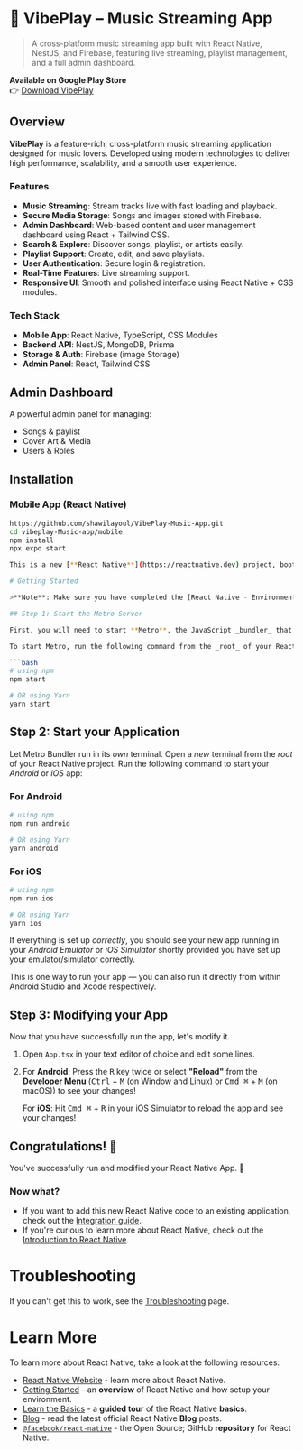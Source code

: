 
# 🎵 VibePlay – Music Streaming App

> A cross-platform music streaming app built with React Native, NestJS, and Firebase, featuring live streaming, playlist management, and a full admin dashboard.

 **Available on Google Play Store**  
👉 [Download VibePlay](https://play.google.com/store/apps/details?id=com.fjuchristianvibes&hl=en_US)

## Overview

**VibePlay** is a feature-rich, cross-platform music streaming application designed for music lovers. Developed using modern technologies to deliver high performance, scalability, and a smooth user experience.

### Features

- **Music Streaming**: Stream tracks live with fast loading and playback.
- **Secure Media Storage**: Songs and images stored with Firebase.
- **Admin Dashboard**: Web-based content and user management dashboard using React + Tailwind CSS.
- **Search & Explore**: Discover songs, playlist, or artists easily.
- **Playlist Support**: Create, edit, and save playlists.
- **User Authentication**: Secure login & registration.
- **Real-Time Features**: Live streaming support.
- **Responsive UI**: Smooth and polished interface using React Native + CSS modules.

### Tech Stack

- **Mobile App**: React Native, TypeScript, CSS Modules
- **Backend API**: NestJS, MongoDB, Prisma
- **Storage & Auth**: Firebase (image Storage)
- **Admin Panel**: React, Tailwind CSS

## Admin Dashboard

A powerful admin panel for managing:
- Songs & paylist
- Cover Art & Media
- Users & Roles

## Installation

### Mobile App (React Native)
```bash
https://github.com/shawilayoul/VibePlay-Music-App.git
cd vibeplay-Music-app/mobile
npm install
npx expo start

This is a new [**React Native**](https://reactnative.dev) project, bootstrapped using [`@react-native-community/cli`](https://github.com/react-native-community/cli).

# Getting Started

>**Note**: Make sure you have completed the [React Native - Environment Setup](https://reactnative.dev/docs/environment-setup) instructions till "Creating a new application" step, before proceeding.

## Step 1: Start the Metro Server

First, you will need to start **Metro**, the JavaScript _bundler_ that ships _with_ React Native.

To start Metro, run the following command from the _root_ of your React Native project:

```bash
# using npm
npm start

# OR using Yarn
yarn start
```

## Step 2: Start your Application

Let Metro Bundler run in its _own_ terminal. Open a _new_ terminal from the _root_ of your React Native project. Run the following command to start your _Android_ or _iOS_ app:

### For Android

```bash
# using npm
npm run android

# OR using Yarn
yarn android
```

### For iOS

```bash
# using npm
npm run ios

# OR using Yarn
yarn ios
```

If everything is set up _correctly_, you should see your new app running in your _Android Emulator_ or _iOS Simulator_ shortly provided you have set up your emulator/simulator correctly.

This is one way to run your app — you can also run it directly from within Android Studio and Xcode respectively.

## Step 3: Modifying your App

Now that you have successfully run the app, let's modify it.

1. Open `App.tsx` in your text editor of choice and edit some lines.
2. For **Android**: Press the <kbd>R</kbd> key twice or select **"Reload"** from the **Developer Menu** (<kbd>Ctrl</kbd> + <kbd>M</kbd> (on Window and Linux) or <kbd>Cmd ⌘</kbd> + <kbd>M</kbd> (on macOS)) to see your changes!

   For **iOS**: Hit <kbd>Cmd ⌘</kbd> + <kbd>R</kbd> in your iOS Simulator to reload the app and see your changes!

## Congratulations! :tada:

You've successfully run and modified your React Native App. :partying_face:

### Now what?

- If you want to add this new React Native code to an existing application, check out the [Integration guide](https://reactnative.dev/docs/integration-with-existing-apps).
- If you're curious to learn more about React Native, check out the [Introduction to React Native](https://reactnative.dev/docs/getting-started).

# Troubleshooting

If you can't get this to work, see the [Troubleshooting](https://reactnative.dev/docs/troubleshooting) page.

# Learn More

To learn more about React Native, take a look at the following resources:

- [React Native Website](https://reactnative.dev) - learn more about React Native.
- [Getting Started](https://reactnative.dev/docs/environment-setup) - an **overview** of React Native and how setup your environment.
- [Learn the Basics](https://reactnative.dev/docs/getting-started) - a **guided tour** of the React Native **basics**.
- [Blog](https://reactnative.dev/blog) - read the latest official React Native **Blog** posts.
- [`@facebook/react-native`](https://github.com/facebook/react-native) - the Open Source; GitHub **repository** for React Native.
